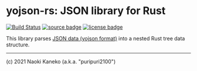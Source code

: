 # yojson-rs: JSON library for Rust

[![Build Status][ci-badge]][ci]
[![source badge][source-badge]][source]
[![license badge][license-badge]][license]

[ci]: https://github.com/puripuri2100/yojson-rs/actions?query=workflow%3ARust%20CI
[ci-badge]: https://github.com/puripuri2100/yojson-rs/workflows/Rust%20CI/badge.svg?branch=master
[source]: https://github.com/puripuri2100/yojson-rs
[source-badge]: https://img.shields.io/badge/source-github-blue
[license]: https://github.com/puripuri2100/yojson-rs/blob/master/LICENSE
[license-badge]: https://img.shields.io/badge/license-MIT-blue


This library parses [JSON data (yojson format)](https://mjambon.github.io/mjambon2016/yojson.html) into a nested Rust tree data structure.

---

(c) 2021 Naoki Kaneko (a.k.a. "puripuri2100")
